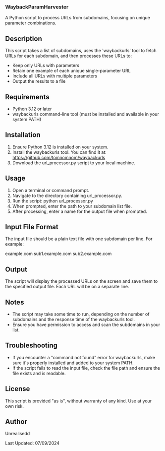 ### WaybackParamHarvester

A Python script to process URLs from subdomains, focusing on unique parameter combinations.

## Description

This script takes a list of subdomains, uses the 'waybackurls' tool to fetch URLs for each subdomain, and then processes these URLs to:
- Keep only URLs with parameters
- Retain one example of each unique single-parameter URL
- Include all URLs with multiple parameters
- Output the results to a file

## Requirements

- Python 3.12 or later
- waybackurls command-line tool (must be installed and available in your system PATH)

## Installation

1. Ensure Python 3.12 is installed on your system.
2. Install the waybackurls tool. You can find it at: https://github.com/tomnomnom/waybackurls
3. Download the url_processor.py script to your local machine.

## Usage

1. Open a terminal or command prompt.
2. Navigate to the directory containing url_processor.py.
3. Run the script:
   python url_processor.py
4. When prompted, enter the path to your subdomain list file.
5. After processing, enter a name for the output file when prompted.

## Input File Format

The input file should be a plain text file with one subdomain per line. For example:

example.com
sub1.example.com
sub2.example.com

## Output

The script will display the processed URLs on the screen and save them to the specified output file. Each URL will be on a separate line.

## Notes

- The script may take some time to run, depending on the number of subdomains and the response time of the waybackurls tool.
- Ensure you have permission to access and scan the subdomains in your list.

## Troubleshooting

- If you encounter a "command not found" error for waybackurls, make sure it's properly installed and added to your system PATH.
- If the script fails to read the input file, check the file path and ensure the file exists and is readable.

## License

This script is provided "as is", without warranty of any kind. Use at your own risk.

## Author

Unrealisedd

Last Updated: 07/09/2024
